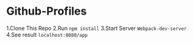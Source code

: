 # Github-Profiles
1.Clone This Repo 
2.Run `npm install`
3.Start Server `Webpack-dev-server`
4.See result `localhost:8080/app`
